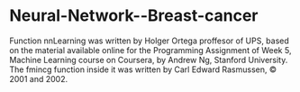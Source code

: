 # Neural-Network--Breast-cancer

Function nnLearning was written by Holger Ortega proffesor of UPS,
based on the material available online for the Programming Assignment of Week 5, Machine
Learning course on Coursera, by Andrew Ng, Stanford University. The fmincg function inside
it was written by Carl Edward Rasmussen, © 2001 and 2002.
